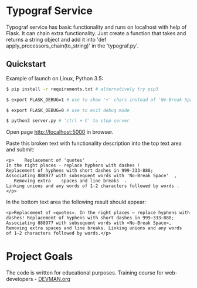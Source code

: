 # Typograf Service

Typograf service has basic functionality and runs on localhost with help of Flask.
It can chain extra functionality. Just create a function that takes and returns a string object and add it into 'def apply_processors_chain(to_string)' in the 'typograf.py'.

## Quickstart

Example of launch on Linux, Python 3.5:

```bash
$ pip install -r requirements.txt # alternatively try pip3

$ export FLASK_DEBUG=1 # use to show '+' chars instead of 'No-Break Space'

$ export FLASK_DEBUG=0 # use to exit debug mode

$ python3 server.py # 'ctrl + C' to stop server
```

Open page [http://localhost:5000](http://localhost:5000) in browser.

Paste this broken text with functionality description into the top text area and submit:
```
<p>    Replacement of 'quotes'    .
In the right places - replace hyphens with dashes !
Replacement of hyphens with short dashes in 999-333-888;
Associating 888977 with subsequent words with 'No-Break Space'  ,
   Removing extra    spaces and line breaks  .  
Linking unions and any words of 1-2 characters followed by words .  </p>
```
In the bottom text area the following result should appear:

```
<p>Replacement of «quotes». In the right places — replace hyphens with dashes! Replacement of hyphens with short dashes in 999–333–888; Associating 888977 with subsequent words with «No-Break Space», Removing extra spaces and line breaks. Linking unions and any words of 1–2 characters followed by words.</p>
```

# Project Goals

The code is written for educational purposes. Training course for web-developers - [DEVMAN.org](https://devman.org)

